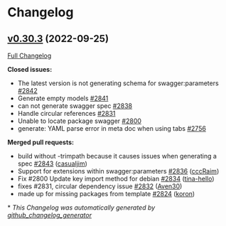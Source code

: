 # Changelog

## [v0.30.3](https://github.com/ssfilatov/go-swagger/tree/v0.30.3) (2022-09-25)

[Full Changelog](https://github.com/ssfilatov/go-swagger/compare/v0.30.2...v0.30.3)

**Closed issues:**

- The latest version is not generating schema for swagger:parameters [\#2842](https://github.com/ssfilatov/go-swagger/issues/2842)
- Generate empty models [\#2841](https://github.com/ssfilatov/go-swagger/issues/2841)
- can not generate swagger spec [\#2838](https://github.com/ssfilatov/go-swagger/issues/2838)
- Handle circular references [\#2831](https://github.com/ssfilatov/go-swagger/issues/2831)
- Unable to locate package swagger [\#2800](https://github.com/ssfilatov/go-swagger/issues/2800)
- generate: YAML parse error in meta doc when using tabs [\#2756](https://github.com/ssfilatov/go-swagger/issues/2756)

**Merged pull requests:**

- build without -trimpath because it causes issues when generating a spec [\#2843](https://github.com/ssfilatov/go-swagger/pull/2843) ([casualjim](https://github.com/casualjim))
- Support for extensions within swagger:parameters [\#2836](https://github.com/ssfilatov/go-swagger/pull/2836) ([cccRaim](https://github.com/cccRaim))
- Fix \#2800 Update key import method for debian [\#2834](https://github.com/ssfilatov/go-swagger/pull/2834) ([tina-hello](https://github.com/tina-hello))
- fixes \#2831, circular dependency issue [\#2832](https://github.com/ssfilatov/go-swagger/pull/2832) ([Aven30](https://github.com/Aven30))
- made up for missing packages from template [\#2824](https://github.com/ssfilatov/go-swagger/pull/2824) ([koron](https://github.com/koron))



\* *This Changelog was automatically generated by [github_changelog_generator](https://github.com/github-changelog-generator/github-changelog-generator)*
